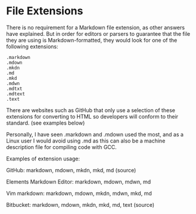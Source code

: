 # File Extensions
There is no requirement for a Markdown file extension, as other answers have explained. But in order for editors or parsers to guarantee that the file they are using is Markdown-formatted, they would look for one of the following extensions:

```
.markdown
.mdown
.mkdn
.md
.mkd
.mdwn
.mdtxt
.mdtext
.text
```

There are websites such as GitHub that only use a selection of these extensions for converting to HTML so developers will conform to their standard. (see examples below)

Personally, I have seen .markdown and .mdown used the most, and as a Linux user I would avoid using .md as this can also be a machine description file for compiling code with GCC.

Examples of extension usage:

GitHub: markdown, mdown, mkdn, mkd, md (source)

Elements Markdown Editor: markdown, mdown, mdwn, md

Vim markdown: markdown, mdown, mkdn, mdwn, mkd, md

Bitbucket: markdown, mdown, mkdn, mkd, md, text (source)
